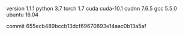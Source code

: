 version 1.1.1
python 3.7
torch 1.7
cuda cuda-10.1
cudnn 7.6.5
gcc 5.5.0
ubuntu 16.04

commit 655ecb489bccb13dcf69670893e14aac0b13a5af